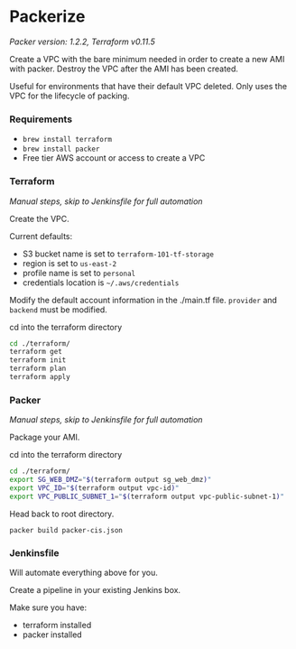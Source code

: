 # Packerize

_Packer version: 1.2.2, Terraform v0.11.5_

Create a VPC with the bare minimum needed in order to create a new AMI with packer. Destroy the VPC after the AMI has been created.

Useful for environments that have their default VPC deleted. Only uses the VPC for the lifecycle of packing.

### **Requirements**

- `brew install terraform`
- `brew install packer`
-  Free tier AWS account or access to create a VPC

### **Terraform**
*Manual steps, skip to Jenkinsfile for full automation*

Create the VPC.

Current defaults: 
- S3 bucket name is set to `terraform-101-tf-storage`
- region is set to `us-east-2`
- profile name is set to `personal`
- credentials location is `~/.aws/credentials`

Modify the default account information in the ./main.tf file. `provider` and `backend` must be modified. 

cd into the terraform directory
```sh
cd ./terraform/
terraform get
terraform init
terraform plan
terraform apply
```

### **Packer**
*Manual steps, skip to Jenkinsfile for full automation*

Package your AMI.

cd into the terraform directory
```sh
cd ./terraform/
export SG_WEB_DMZ="$(terraform output sg_web_dmz)"
export VPC_ID="$(terraform output vpc-id)"
export VPC_PUBLIC_SUBNET_1="$(terraform output vpc-public-subnet-1)"

```
Head back to root directory. 

`packer build packer-cis.json`

### **Jenkinsfile**

Will automate everything above for you. 

Create a pipeline in your existing Jenkins box.

Make sure you have:
- terraform installed
- packer installed
